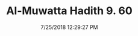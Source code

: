 ---
title        : "Al-Muwatta Hadith 9. 60"
date         : 7/25/2018 12:29:27 PM
draft        : false
type         : "hadith"
layout       : "hadith"
BookCode     : "AMH"
VolumeNumber : "9"
HadithNumber : "60"
categories  :  ["Prayer, Shortening - Waiting for the Prayer and Walking to It"]
---